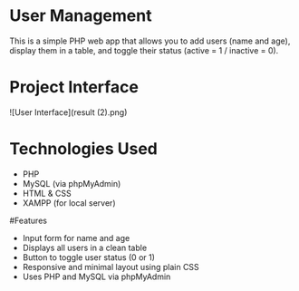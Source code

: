 #  User Management 

This is a simple PHP web app that allows you to add users (name and age), display them in a table, and toggle their status (active = 1 / inactive = 0).



# Project Interface

![User Interface](result (2).png)



# Technologies Used

- PHP
- MySQL (via phpMyAdmin)
- HTML & CSS
- XAMPP (for local server)



#Features

- Input form for name and age
- Displays all users in a clean table
- Button to toggle user status (0 or 1)
- Responsive and minimal layout using plain CSS
- Uses PHP and MySQL via phpMyAdmin


